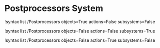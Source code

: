 <!-- MOOSE Documentation Stub: Remove this when content is added. -->


# Postprocessors System

!syntax list /Postprocessors objects=True actions=False subsystems=False

!syntax list /Postprocessors objects=False actions=False subsystems=True

!syntax list /Postprocessors objects=False actions=True subsystems=False

